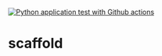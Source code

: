 [![Python application test with Github actions](https://github.com/apurba-biswas/scaffold/actions/workflows/main.yml/badge.svg)](https://github.com/apurba-biswas/scaffold/actions/workflows/main.yml)

# scaffold
